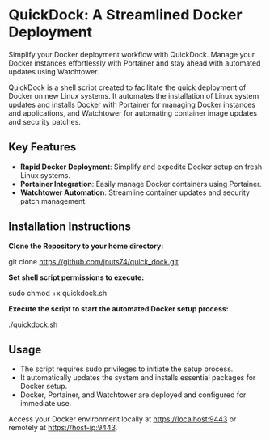 
# QuickDock: A Streamlined Docker Deployment

Simplify your Docker deployment workflow with QuickDock. 
Manage your Docker instances effortlessly with Portainer and stay ahead with automated updates using Watchtower.

QuickDock is a shell script created to facilitate the quick deployment of Docker on new Linux systems. It automates the installation of Linux system updates and installs Docker with Portainer for managing Docker instances and applications, and Watchtower for automating container image updates and security patches.

## Key Features

- **Rapid Docker Deployment**: Simplify and expedite Docker setup on fresh Linux systems.
- **Portainer Integration**: Easily manage Docker containers using Portainer.
- **Watchtower Automation**: Streamline container updates and security patch management.

## Installation Instructions

**Clone the Repository to your home directory:**

git clone https://github.com/jnuts74/quick_dock.git

**Set shell script permissions to execute:**

sudo chmod +x quickdock.sh

**Execute the script to start the automated Docker setup process:**

./quickdock.sh

## Usage

- The script requires sudo privileges to initiate the setup process.
- It automatically updates the system and installs essential packages for Docker setup.
- Docker, Portainer, and Watchtower are deployed and configured for immediate use.

Access your Docker environment locally at [https://localhost:9443](https://localhost:9443) or remotely at [https://host-ip:9443](https://host-ip:9443).

